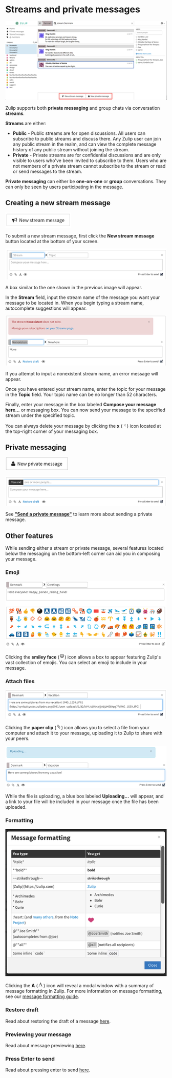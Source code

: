 # Streams and private messages
![Streams and private messages overview](/static/images/help/streams-private-overview.png)

Zulip supports both **private messaging** and group chats via conversation **streams**.

**Streams** are either:
* **Public** - Public streams are for open discussions. All users can subscribe to public streams and discuss there. Any Zulip user can join any public stream in the realm, and can view the complete message history of any public stream without joining the stream.
* **Private** - Private streams are for confidential discussions and are only visible to users who've been invited to subscribe to them. Users who are not members of a private stream cannot subscribe to the stream or read or send messages to the stream.

**Private messaging** can either be **one-on-one** or **group** conversations. They can only be seen by users participating in the message.

## Creating a new stream message
![New stream message](/static/images/help/new-stream-message.png)

To submit a new stream message, first click the **New stream message** button located at the bottom of your screen.

![New stream message](/static/images/help/new-stream.png)

A box similar to the one shown in the previous image will appear.

In the **Stream** field, input the stream name of the message you want your message to be located in. When you begin typing a stream name, autocomplete suggestions will appear.

![Stream does not exist](/static/images/help/stream-none.png)

If you attempt to input a nonexistent stream name, an error message will appear.

Once you have entered your stream name, enter the topic for your message in the **Topic** field. Your topic name can be no longer than 52 characters.

Finally, enter your message in the box labeled **Compose your message here...** or messaging box. You can now send your message to the specified stream under the specified topic.

You can always delete your message by clicking the **x** (![x](/static/images/help/x.png)) icon located at the top-right corner of your messaging box.

## Private messaging
![New private message](/static/images/help/private-message.png)

![New private message](/static/images/help/private-box.png)

See **["Send a private message"](/help/send-private-message)** to learn more about sending a private message.

## Other features
While sending either a stream or private message, several features located below the messaging on the bottom-left corner can aid you in composing your message.

### Emoji

![Emoji feature](/static/images/help/emoji-box.png)

Clicking the **smiley face** (![smiley face](/static/images/help/smiley-button.png)) icon allows a box to appear featuring Zulip's vast collection of emojis. You can select an emoji to include in your message.

### Attach files

![File upload feature](/static/images/help/uploaded.png)

Clicking the **paper clip** (![paper clip](/static/images/help/paper-clip.png)) icon allows you to select a file from your computer and attach it to your message, uploading it to Zulip to share with your peers.

![File upload feature](/static/images/help/uploading.png)

While the file is uploading, a blue box labeled **Uploading...** will appear, and a link to your file will be included in your message once the file has been uploaded.

### Formatting

![Message formatting modal](/static/images/help/message-formatting-summary.png)

Clicking the **A**  (![A](/static/images/help/formatting.png)) icon will reveal a modal window with a summary of message formatting in Zulip. For more information on message formatting, see our [message formatting guide](/help/format-your-message-using-markdown).

### Restore draft
Read about restoring the draft of a message [here](/help/restore-unsent-message).

### Previewing your message
Read about message previewing [here](/help/previewing-message).

### Press Enter to send
Read about pressing enter to send [here](/help/press-enter-send).
